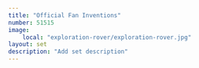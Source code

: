 ```yaml
---
title: "Official Fan Inventions"
number: 51515
image:
    local: "exploration-rover/exploration-rover.jpg"
layout: set
description: "Add set description"
---
```


